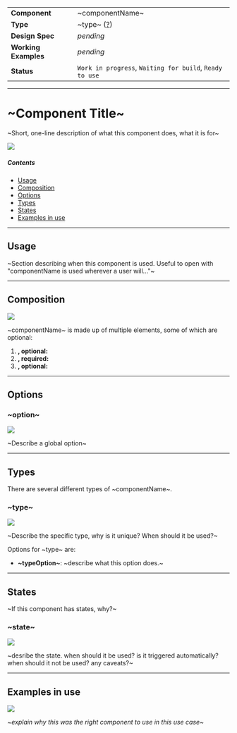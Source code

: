 | |  |
|-------------|------------------|
| **Component** | ~componentName~ |
| **Type** | ~type~ ([?](http://atomicdesign.bradfrost.com/chapter-2/))|
| **Design Spec** | *pending* |
| **Working Examples** | *pending* |
| **Status** | `Work in progress`, `Waiting for build`, `Ready to use` |

---

# ~Component Title~

~Short, one-line description of what this component does, what it is for~

![](../images/)

##### Contents

- [Usage](#usage)
- [Composition](#composition)
- [Options](#options)
- [Types](#types)
- [States](#states)
- [Examples in use](#examples-in-use)

---

## Usage

~Section describing when this component is used. Useful to open with "componentName is used wherever a user will..."~

---

## Composition

![](../images/composition.png)

~componentName~ is made up of multiple elements, some of which are optional:

1. **, optional:**
2. **, required:**
3. **, optional:**

---

## Options

### ~option~

![](../images/.png)

~Describe a global option~

---

## Types

There are several different types of ~componentName~.

### ~type~

![](../images/.png)

~Describe the specific type, why is it unique? When should it be used?~

Options for ~type~ are:

* **~typeOption~**: ~describe what this option does.~

---

## States
~If this component has states, why?~

### ~state~

![](../images/.png)

~desribe the state. when should it be used? is it triggered automatically? when should it not be used? any caveats?~

---

## Examples in use

![](../images/-example.png)

*~explain why this was the right component to use in this use case~*
